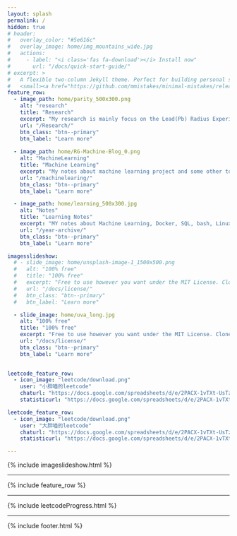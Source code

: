 ```yaml
---
layout: splash
permalink: /
hidden: true
# header:
#   overlay_color: "#5e616c"
#   overlay_image: home/img_mountains_wide.jpg
#   actions:
#     - label: "<i class='fas fa-download'></i> Install now"
#       url: "/docs/quick-start-guide/"
# excerpt: >
#   A flexible two-column Jekyll theme. Perfect for building personal sites, blogs, and portfolios.<br />
#   <small><a href="https://github.com/mmistakes/minimal-mistakes/releases/tag/4.20.2">Latest release v4.20.2</a></small>
feature_row:
  - image_path: home/parity_500x300.png
    alt: "research"
    title: "Research"
    excerpt: "My research is mainly focus on the Lead(Pb) Radius Experiment(PRex). Beside that I am also working on the SBS GEM tracker.."
    url: "/Research/"
    btn_class: "btn--primary"
    btn_label: "Learn more"
  
  - image_path: home/RG-Machine-Blog_0.png
    alt: "MachineLearning"
    title: "Machine Learning"
    excerpt: "My notes about machine learning project and some other topics. Machine Learing! Machine Learing!"
    url: "/machinelearing/"
    btn_class: "btn--primary"
    btn_label: "Learn more"

  - image_path: home/learning_500x300.jpg
    alt: "Notes"
    title: "Learning Notes"
    excerpt: "MY notes about Machine Learning, Docker, SQL, bash, Linux system, and also some other interesting topics"
    url: "/year-archive/"
    btn_class: "btn--primary"
    btn_label: "Learn more"

imagesslideshow:
  # - slide_image: home/unsplash-image-1_1500x500.png
  #   alt: "100% free"
  #   title: "100% free"
  #   excerpt: "Free to use however you want under the MIT License. Clone it, fork it, customize it... whatever!"
  #   url: "/docs/license/"
  #   btn_class: "btn--primary"
  #   btn_label: "Learn more"

  - slide_image: home/uva_long.jpg
    alt: "100% free"
    title: "100% free"
    excerpt: "Free to use however you want under the MIT License. Clone it, fork it, customize it... whatever!"
    url: "/docs/license/"
    btn_class: "btn--primary"
    btn_label: "Learn more"
  

leetcode_feature_row:
  - icon_image: "leetcode/download.png"
    user: "小胖喵的leetcode"
    chaturl: "https://docs.google.com/spreadsheets/d/e/2PACX-1vTXt-UsTz6zxIl1C0frYfkBU9S56_29nnRFUDorv0gZ0WLZ3wHzUGoNIoPZdxewxaKDXGeBwLJgADj1/pubchart?oid=198820844&amp;format=interactive"
    statisticurl: "https://docs.google.com/spreadsheets/d/e/2PACX-1vTXt-UsTz6zxIl1C0frYfkBU9S56_29nnRFUDorv0gZ0WLZ3wHzUGoNIoPZdxewxaKDXGeBwLJgADj1/pubchart?oid=1193338765&amp;format=interactive"

leetcode_feature_row:
  - icon_image: "leetcode/download.png"
    user: "大胖喵的leetcode"
    chaturl: "https://docs.google.com/spreadsheets/d/e/2PACX-1vTXt-UsTz6zxIl1C0frYfkBU9S56_29nnRFUDorv0gZ0WLZ3wHzUGoNIoPZdxewxaKDXGeBwLJgADj1/pubchart?oid=198820844&amp;format=interactive"
    statisticurl: "https://docs.google.com/spreadsheets/d/e/2PACX-1vTXt-UsTz6zxIl1C0frYfkBU9S56_29nnRFUDorv0gZ0WLZ3wHzUGoNIoPZdxewxaKDXGeBwLJgADj1/pubchart?oid=1193338765&amp;format=interactive"

---
```

{% include imageslideshow.html %}

---
{% include feature_row %}

---
{% include leetcodeProgress.html %}

---

{% include footer.html %}
<!-- <iframe width="834" height="350" seamless frameborder="0" scrolling="no" src="https://docs.google.com/spreadsheets/d/e/2PACX-1vTXt-UsTz6zxIl1C0frYfkBU9S56_29nnRFUDorv0gZ0WLZ3wHzUGoNIoPZdxewxaKDXGeBwLJgADj1/pubchart?oid=198820844&amp;format=interactive"></iframe> -->
